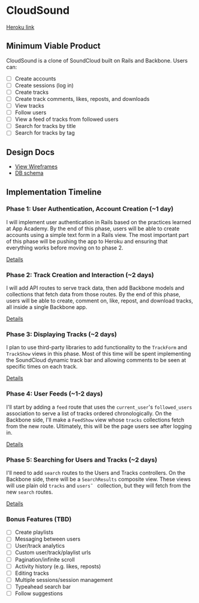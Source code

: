 # CloudSound

[Heroku link][heroku]

[heroku]: http://cloudsoundryancampbell.herokuapp.com

## Minimum Viable Product
CloudSound is a clone of SoundCloud built on Rails and Backbone. Users can:

<!-- This is a Markdown checklist. Use it to keep track of your progress! -->

- [ ] Create accounts
- [ ] Create sessions (log in)
- [ ] Create tracks
- [ ] Create track comments, likes, reposts, and downloads
- [ ] View tracks
- [ ] Follow users
- [ ] View a feed of tracks from followed users
- [ ] Search for tracks by title
- [ ] Search for tracks by tag

## Design Docs
* [View Wireframes][views]
* [DB schema][schema]

[views]: ./docs/views.md
[schema]: ./docs/schema.md

## Implementation Timeline

### Phase 1: User Authentication, Account Creation (~1 day)
I will implement user authentication in Rails based on the practices learned at App Academy. By the end of this phase, users will be able to create accounts using a simple text form in a Rails view. The most important part of this phase will be pushing the app to Heroku and ensuring that everything works before moving on to phase 2.

[Details][phase-one]

### Phase 2: Track Creation and Interaction (~2 days)
I will add API routes to serve track data, then add Backbone models and collections that fetch data from those routes. By the end of this phase, users will be able to create, comment on, like, repost, and download tracks, all inside a single Backbone app.

[Details][phase-two]

### Phase 3: Displaying Tracks (~2 days)
I plan to use third-party libraries to add functionality to the `TrackForm` and `TrackShow` views in this phase. Most of this time will be spent implementing the SoundCloud dynamic track bar and allowing comments to be seen at specific times on each track.

[Details][phase-three]

### Phase 4: User Feeds (~1-2 days)
I'll start by adding a `feed` route that uses the `current_user`'s `followed_users` association to serve a list of tracks ordered chronologically. On the Backbone side, I'll make a `FeedShow` view whose `tracks` collections fetch from the new route.  Ultimately, this will be the page users see after logging in.

[Details][phase-four]

### Phase 5: Searching for Users and Tracks (~2 days)
I'll need to add `search` routes to the Users and Tracks controllers. On the Backbone side, there will be a `SearchResults` composite view. These views will use plain old `tracks` and `users˜ ` collection, but they will fetch from the new `search` routes.

[Details][phase-five]

### Bonus Features (TBD)
- [ ] Create playlists
- [ ] Messaging between users
- [ ] User/track analytics
- [ ] Custom user/track/playlist urls
- [ ] Pagination/infinite scroll
- [ ] Activity history (e.g. likes, reposts)
- [ ] Editing tracks
- [ ] Multiple sessions/session management
- [ ] Typeahead search bar
- [ ] Follow suggestions

[phase-one]: ./docs/phases/phase1.md
[phase-two]: ./docs/phases/phase2.md
[phase-three]: ./docs/phases/phase3.md
[phase-four]: ./docs/phases/phase4.md
[phase-five]: ./docs/phases/phase5.md
